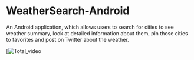 # WeatherSearch-Android

An Android application, which allows users to search for cities to see weather summary, look at detailed information about them, pin those cities to favorites and post on Twitter about the weather.

[![Total_video](https://www.youtube.com/watch?v=-yg2NjE4XzY&t=1s)
